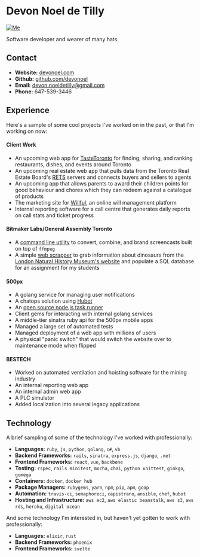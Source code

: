 # Devon Noel de Tilly

[![Me](https://img.shields.io/badge/build-passing-brightgreen.svg?style=flat-square)](http://devonoel.com/)

Software developer and wearer of many hats.

## Contact
+ **Website:** [devonoel.com](http://devonoel.com/)
+ **Github:** [github.com/devonoel](https://github.com/DevoNoel)
+ **Email:** [devon.noeldetilly@gmail.com](mailto:devon.noeldetilly@gmail.com)
+ **Phone:** 647-539-3446

## Experience
Here's a sample of some cool projects I've worked on in the past, or that I'm working on now:

#### Client Work
+ An upcoming web app for [TasteToronto](http://www.tastetoronto.ca/) for finding, sharing, and ranking restaurants, dishes, and events around Toronto
+ An upcoming real estate web app that pulls data from the Toronto Real Estate Board's [RETS](https://en.wikipedia.org/wiki/Real_Estate_Transaction_Standard) servers and connects buyers and sellers to agents
+ An upcoming app that allows parents to award their children points for good behaviour and chores which they can redeem against a catalogue of products
+ The marketing site for [Willful](https://willful.co/), an online will management platform
+ Internal reporting software for a call centre that generates daily reports on call stats and ticket progress

#### Bitmaker Labs/General Assembly Toronto
+ A [command line utility](https://github.com/bitmaker-internal/screencastr) to convert, combine, and brand screencasts built on top of `ffmpeg`
+ A simple [web scrapper](https://github.com/devonoel/dino-scraper) to grab information about dinosaurs from the [London Natural History Museum's website](https://www.nhm.ac.uk/discover/dino-directory.html) and populate a SQL database for an assignment for my students

#### 500px
+ A golang service for managing user notifications
+ A chatops solution using [Hubot](https://hubot.github.com/)
+ An [open source node.js task runner](https://github.com/500px/gunter)
+ Client gems for interacting with internal golang services
+ A middle-tier sinatra ruby api for the 500px mobile apps
+ Managed a large set of automated tests
+ Managed deployment of a web app with millions of users
+ A physical "panic switch" that would switch the website over to maintenance mode when flipped

#### BESTECH
+ Worked on automated ventilation and hoisting software for the mining industry
+ An internal reporting web app
+ An internal admin web app
+ A PLC simulator
+ Added localization into several legacy applications

## Technology
A brief sampling of some of the technology I've worked with professionally:

+ **Languages:** `ruby`, `js`, `python`, `golang`, `c#`, `vb`
+ **Backend Frameworks:** `rails`, `sinatra`, `express.js`, `django`, `.net`
+ **Frontend Frameworks:** `react`, `vue`, `backbone`
+ **Testing:** `rspec`, `rails minitest`, `mocha`, `chai`, `python unittest`, `ginkgo`, `gomega`
+ **Containers:** `docker`, `docker hub`
+ **Package Managers:** `rubygems`, `yarn`, `npm`, `pip`, `apm`, `goop`
+ **Automation:** `travis-ci`, `semaphoreci`, `capistrano`, `ansible`, `chef`, `hubot`
+ **Hosting and Infrastructure:** `aws ec2`, `aws elastic beanstalk`, `aws s3`, `aws rds`, `heroku`, `digital ocean`

And some technology I'm interested in, but haven't yet gotten to work with professionally:
+ **Languages:** `elixir`, `rust`
+ **Backend Frameworks:** `phoenix`
+ **Frontend Frameworks:** `svelte`
